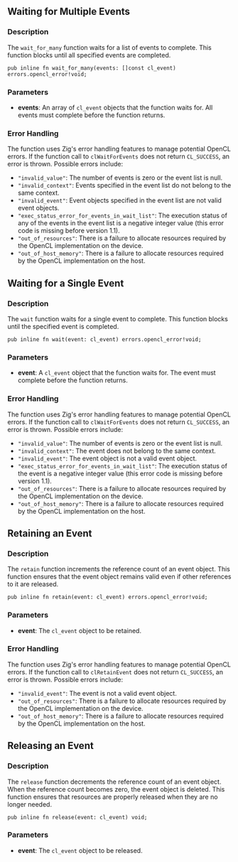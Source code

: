 ## Waiting for Multiple Events

### Description

The `wait_for_many` function waits for a list of events to complete. This function blocks until all specified events are completed.

```zig
pub inline fn wait_for_many(events: []const cl_event) errors.opencl_error!void;
```

### Parameters

-   **events**: An array of `cl_event` objects that the function waits for. All events must complete before the function returns.

### Error Handling

The function uses Zig's error handling features to manage potential OpenCL errors. If the function call to `clWaitForEvents` does not return `CL_SUCCESS`, an error is thrown. Possible errors include:

-   `"invalid_value"`: The number of events is zero or the event list is null.
-   `"invalid_context"`: Events specified in the event list do not belong to the same context.
-   `"invalid_event"`: Event objects specified in the event list are not valid event objects.
-   `"exec_status_error_for_events_in_wait_list"`: The execution status of any of the events in the event list is a negative integer value (this error code is missing before version 1.1).
-   `"out_of_resources"`: There is a failure to allocate resources required by the OpenCL implementation on the device.
-   `"out_of_host_memory"`: There is a failure to allocate resources required by the OpenCL implementation on the host.

## Waiting for a Single Event

### Description

The `wait` function waits for a single event to complete. This function blocks until the specified event is completed.

```zig
pub inline fn wait(event: cl_event) errors.opencl_error!void;
```

### Parameters

-   **event**: A `cl_event` object that the function waits for. The event must complete before the function returns.

### Error Handling

The function uses Zig's error handling features to manage potential OpenCL errors. If the function call to `clWaitForEvents` does not return `CL_SUCCESS`, an error is thrown. Possible errors include:

-   `"invalid_value"`: The number of events is zero or the event list is null.
-   `"invalid_context"`: The event does not belong to the same context.
-   `"invalid_event"`: The event object is not a valid event object.
-   `"exec_status_error_for_events_in_wait_list"`: The execution status of the event is a negative integer value (this error code is missing before version 1.1).
-   `"out_of_resources"`: There is a failure to allocate resources required by the OpenCL implementation on the device.
-   `"out_of_host_memory"`: There is a failure to allocate resources required by the OpenCL implementation on the host.

## Retaining an Event

### Description

The `retain` function increments the reference count of an event object. This function ensures that the event object remains valid even if other references to it are released.

```zig
pub inline fn retain(event: cl_event) errors.opencl_error!void;
```

### Parameters

-   **event**: The `cl_event` object to be retained.

### Error Handling

The function uses Zig's error handling features to manage potential OpenCL errors. If the function call to `clRetainEvent` does not return `CL_SUCCESS`, an error is thrown. Possible errors include:

-   `"invalid_event"`: The event is not a valid event object.
-   `"out_of_resources"`: There is a failure to allocate resources required by the OpenCL implementation on the device.
-   `"out_of_host_memory"`: There is a failure to allocate resources required by the OpenCL implementation on the host.

## Releasing an Event

### Description

The `release` function decrements the reference count of an event object. When the reference count becomes zero, the event object is deleted. This function ensures that resources are properly released when they are no longer needed.

```zig
pub inline fn release(event: cl_event) void;
```

### Parameters

-   **event**: The `cl_event` object to be released.
